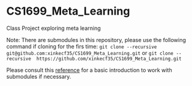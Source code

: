 # CS1699_Meta_Learning
Class Project exploring meta learning

Note: There are submodules in this repository, please use the following command if cloning for the firs time: ```git clone --recursive  git@github.com:xinkecf35/CS1699_Meta_Learning.git``` or ```git clone --recursive  https://github.com/xinkecf35/CS1699_Meta_Learning.git```

Please consult this [reference](https://github.blog/2016-02-01-working-with-submodules/) for a basic introduction to work with submodules if necessary.
